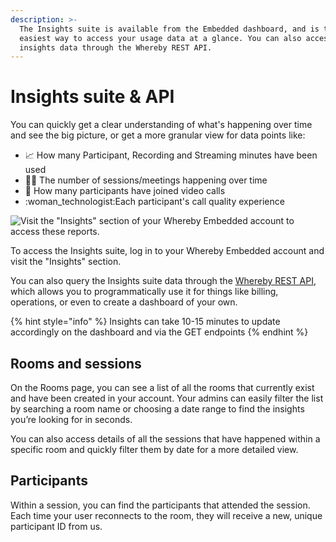 ```yaml
---
description: >-
  The Insights suite is available from the Embedded dashboard, and is the
  easiest way to access your usage data at a glance. You can also access
  insights data through the Whereby REST API.
---
```


# Insights suite & API

You can quickly get a clear understanding of what's happening over time and see the big picture, or get a more granular view for data points like:

* 📈 How many Participant, Recording and Streaming minutes have been used
* 👨‍💻 The number of sessions/meetings happening over time
* 👥 How many participants have joined video calls
* :woman\_technologist:Each participant's call quality experience

![Visit the "Insights" section of your Whereby Embedded account to access these reports. ](../../.gitbook/assets/insights\_suite\_1920x1250.webp)

To access the Insights suite, log in to your Whereby Embedded account and visit the "Insights" section.

You can also query the Insights suite data through the [Whereby REST API](../../whereby-rest-api-reference.md#get-meetings), which allows you to programmatically use it for things like billing, operations, or even to create a dashboard of your own.

{% hint style="info" %}
Insights can take 10-15 minutes to update accordingly on the dashboard and via the GET endpoints
{% endhint %}

## Rooms and sessions

On the Rooms page, you can see a list of all the rooms that currently exist and have been created in your account. Your admins can easily filter the list by searching a room name or choosing a date range to find the insights you’re looking for in seconds.

You can also access details of all the sessions that have happened within a specific room and quickly filter them by date for a more detailed view.&#x20;

## Participants

Within a session, you can find the participants that attended the session. Each time your user reconnects to the room, they will receive a new, unique participant ID from us.

